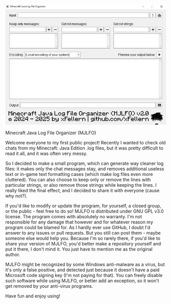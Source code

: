 ![Screenshot of MJLFO v2.0 running on Windows 10](https://github.com/xFellern/MJLFO/blob/2185049ed330471ea4cee689253b0fca28c3316e/MJLFO.png)

Minecraft Java Log File Organizer (MJLFO)

Welcome everyone to my first public project! Recently I wanted to check old chats from my Minecraft: Java Edition .log files, but it was pretty difficult to read it all, and it was often very messy.

So I decided to make a small program, which can generate way cleaner log files: it makes only the chat messages stay, and removes additional useless text or in-game text formatting cases (which make log files even more cluttered). You can also choose to keep only or remove the lines with particular strings, or also remove those strings while keeping the lines. I really liked the final effect, and I decided to share it with everyone (cause why not?).

If you'd like to modify or update the program, for yourself, a closed group, or the public - feel free to do so! MJLFO is distributed under GNU GPL v3.0 license. The program comes with absolutely no warranty. I'm not responsible for any damage that however and for whatever reason my program could be blamed for. As I hardly ever use GitHub, I doubt I'd answer to any issues or pull requests. But you still can post them - maybe someone else would help you. Because I'm so rarely there, if you'd like to share your version of MJLFO, you'd better make a repository yourself and put it there, I don't mind it. You just have to mention me as the original author.

MJLFO might be recognized by some Windows anti-malware as a virus, but it's only a false positive, and detected just because it doesn't have a paid Microsoft code signing key (I'm not paying for that). You can freely disable such software while using MJLFO, or better add an exception, so it won't get removed by your anti-virus programs.

Have fun and enjoy using!

